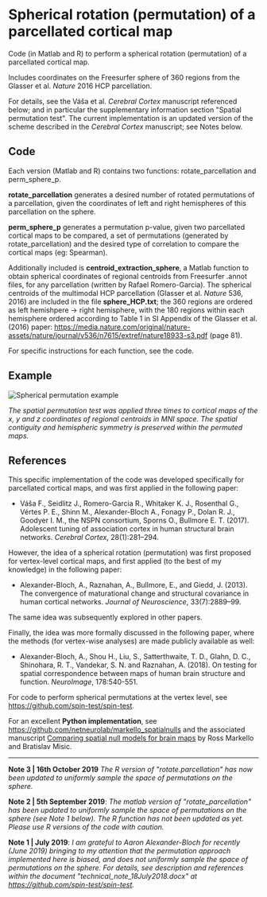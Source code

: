 # Spherical rotation (permutation) of a parcellated cortical map

Code (in Matlab and R) to perform a spherical rotation (permutation) of a parcellated cortical map.

Includes coordinates on the Freesurfer sphere of 360 regions from the Glasser et al. *Nature* 2016 HCP parcellation.

For details, see the Váša et al. *Cerebral Cortex* manuscript referenced below; and in particular the supplementary information section "Spatial permutation test". The current implementation is an updated version of the scheme described in the *Cerebral Cortex* manuscript; see Notes below.

## Code

Each version (Matlab and R) contains two functions: rotate_parcellation and perm_sphere_p. 

**rotate_parcellation** generates a desired number of rotated permutations of a parcellation, given the coordinates of left and right hemispheres of this parcellation on the sphere.

**perm_sphere_p** generates a permutation p-value, given two parcellated cortical maps to be compared, a set of permutations (generated by rotate_parcellation) and the desired type of correlation to compare the cortical maps (eg: Spearman).

Additionally included is **centroid_extraction_sphere**, a Matlab function to obtain spherical coordinates of regional centroids from Freesurfer .annot files, for any parcellation (written by Rafael Romero-Garcia). The spherical centroids of the multimodal HCP parcellation (Glasser et al. *Nature* 536, 2016) are included in the file **sphere_HCP.txt**; the 360 regions are ordered as left hemishpere -> right hemisphere, with the 180 regions within each hemisphere ordered according to Table 1 in SI Appendix of the Glasser et al. (2016) paper: https://media.nature.com/original/nature-assets/nature/journal/v536/n7615/extref/nature18933-s3.pdf (page 81).

For specific instructions for each function, see the code.

## Example

![Spherical permutation example](/spherical_permutation_example.png)

*The spatial permutation test was applied three times to cortical maps of the x, y and z coordinates of regional centroids in MNI space. The spatial contiguity and hemispheric symmetry is preserved within the permuted maps.*

## References

This specific implementation of the code was developed specifically for parcellated cortical maps, and was first applied in the following paper:

  * Váša F., Seidlitz J., Romero-Garcia R., Whitaker K. J., Rosenthal G., Vértes P. E., Shinn M., Alexander-Bloch A., Fonagy P., Dolan R. J., Goodyer I. M., the NSPN consortium, Sporns O., Bullmore E. T. (2017). Adolescent tuning of association cortex in human structural brain networks. *Cerebral Cortex*, 28(1):281–294.

However, the idea of a spherical rotation (permutation) was first proposed for vertex-level cortical maps, and first applied (to the best of my knowledge) in the following paper:

  * Alexander-Bloch, A., Raznahan, A., Bullmore, E., and Giedd, J. (2013). The convergence of maturational change and structural covariance in human cortical networks. *Journal of Neuroscience*, 33(7):2889–99.

The same idea was subsequently explored in other papers.

Finally, the idea was more formally discussed in the following paper, where the methods (for vertex-wise analyses) are made publicly available as well: 

  * Alexander-Bloch, A., Shou H., Liu, S., Satterthwaite, T. D., Glahn, D. C., Shinohara, R. T., Vandekar, S. N. and Raznahan, A. (2018). On testing for spatial correspondence between maps of human brain structure and function. *NeuroImage*, 178:540-551.
  
For code to perform spherical permutations at the vertex level, see https://github.com/spin-test/spin-test.

For an excellent **Python implementation**, see https://github.com/netneurolab/markello_spatialnulls and the associated manuscript [Comparing spatial null models for brain maps](https://www.sciencedirect.com/science/article/pii/S1053811921003293) by Ross Markello and Bratislav Misic.

---

**Note 3 | 16th October 2019** *The R version of "rotate.parcellation" has now been updated to uniformly sample the space of permutations on the sphere.*

**Note 2 | 5th September 2019**: *The matlab version of "rotate_parcellation" has been updated to uniformly sample the space of permutations on the sphere (see Note 1 below). The R function has not been updated as yet. Please use R versions of the code with caution.*

**Note 1 | July 2019**: *I am grateful to Aaron Alexander-Bloch for recently (June 2019) bringing to my attention that the permutation approach implemented here is biased, and does not uniformly sample the space of permutations on the sphere. For details, see description and references within the document "technical_note_18July2018.docx" at https://github.com/spin-test/spin-test.*
